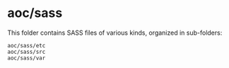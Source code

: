 # aoc/sass

This folder contains SASS files of various kinds, organized in sub-folders:

    aoc/sass/etc
    aoc/sass/src
    aoc/sass/var
